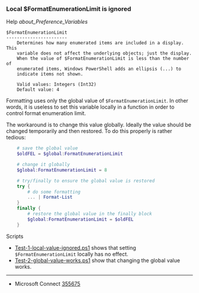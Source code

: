 
### Local $FormatEnumerationLimit is ignored

Help *about_Preference_Variables*

    $FormatEnumerationLimit
    -----------------------
        Determines how many enumerated items are included in a display. This
        variable does not affect the underlying objects; just the display.
        When the value of $FormatEnumerationLimit is less than the number of
        enumerated items, Windows PowerShell adds an ellipsis (...) to
        indicate items not shown.

        Valid values: Integers (Int32)
        Default value: 4

Formatting uses only the global value of `$FormatEnumerationLimit`. In other
words, it is useless to set this variable locally in a function in order to
control format enumeration limit.

The workaround is to change this value globally. Ideally the value should be
changed temporarily and then restored. To do this properly is rather tedious:

```powershell
    # save the global value
    $oldFEL = $global:FormatEnumerationLimit

    # change it globally
    $global:FormatEnumerationLimit = 8

    # try/finally to ensure the global value is restored
    try {
        # do some formatting
        ... | Format-List
    }
    finally {
        # restore the global value in the finally block
        $global:FormatEnumerationLimit = $oldFEL
    }
```

Scripts

- [Test-1-local-value-ignored.ps1](Test-1-local-value-ignored.ps1) shows that setting `$FormatEnumerationLimit` locally has no effect.
- [Test-2-global-value-works.ps1](Test-2-global-value-works.ps1) show that changing the global value works.

---

- Microsoft Connect [355675](https://connect.microsoft.com/PowerShell/feedback/details/355675)
